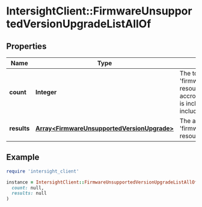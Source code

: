 # IntersightClient::FirmwareUnsupportedVersionUpgradeListAllOf

## Properties

| Name | Type | Description | Notes |
| ---- | ---- | ----------- | ----- |
| **count** | **Integer** | The total number of &#39;firmware.UnsupportedVersionUpgrade&#39; resources matching the request, accross all pages. The &#39;Count&#39; attribute is included when the HTTP GET request includes the &#39;$inlinecount&#39; parameter. | [optional] |
| **results** | [**Array&lt;FirmwareUnsupportedVersionUpgrade&gt;**](FirmwareUnsupportedVersionUpgrade.md) | The array of &#39;firmware.UnsupportedVersionUpgrade&#39; resources matching the request. | [optional] |

## Example

```ruby
require 'intersight_client'

instance = IntersightClient::FirmwareUnsupportedVersionUpgradeListAllOf.new(
  count: null,
  results: null
)
```

